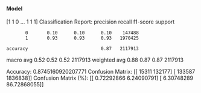 #### Model
[1 1 0 ... 1 1 1]
Classification Report:
              precision    recall  f1-score   support

           0       0.10      0.10      0.10    147488
           1       0.93      0.93      0.93   1970425

    accuracy                           0.87   2117913
   macro avg       0.52      0.52      0.52   2117913
weighted avg       0.88      0.87      0.87   2117913

Accuracy: 0.8745160920207771
Confusion Matrix:
[[  15311  132177]
 [ 133587 1836838]]
Confusion Matrix (%):
[[ 0.72292866  6.24090791]
 [ 6.30748289 86.72868055]]
